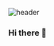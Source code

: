 ![header](https://capsule-render.vercel.app/api?type=Waving&color=gradient&customColorList=220,196,160,86,15&width=100%&height=280&section=header&text=hyeonor's%20GitHub%20Profile&fontSize=55&fontAlignY=40)
### Hi there 👋

<!--
**hyeonor/hyeonor** is a ✨ _special_ ✨ repository because its `README.md` (this file) appears on your GitHub profile.

Here are some ideas to get you started:

- 🔭 I’m currently working on ...
- 🌱 I’m currently learning ...
- 👯 I’m looking to collaborate on ...
- 🤔 I’m looking for help with ...
- 💬 Ask me about ...
- 📫 How to reach me: ...
- 😄 Pronouns: ...
- ⚡ Fun fact: ...
-->
